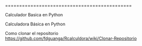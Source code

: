 =============================================

Calculador Basica  en Python

Calculadora Básica en Python

Como clonar el repositorio https://github.com/fdguanga/Rcalculdora/wiki/Clonar-Repositorio




